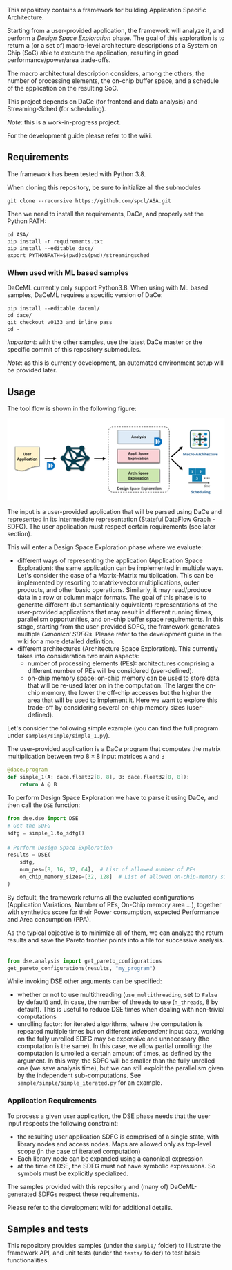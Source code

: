 This repository contains a framework for building Application Specific Architecture.

Starting from a user-provided application, the framework will analyze it, and perform
a _Design Space Exploration_ phase. The goal of this exploration is to return a (or a set of) macro-level architecture descriptions of a System on Chip (SoC) able to
execute the application, resulting in good performance/power/area trade-offs.

The macro architectural description considers, among the others, the number of processing elements, the 
on-chip buffer space, and a schedule of the application on the resulting SoC.


This project depends on DaCe (for frontend and data analysis) and Streaming-Sched (for scheduling).


_Note_: this is a work-in-progress project.

For the development guide please refer to the wiki.


## Requirements
The framework has been tested with Python 3.8.

When cloning this repository, be sure to initialize all the submodules

```
git clone --recursive https://github.com/spcl/ASA.git
```


Then we need to install the requirements, DaCe, and properly set the Python PATH:

```
cd ASA/
pip install -r requirements.txt
pip install --editable dace/
export PYTHONPATH=$(pwd):$(pwd)/streamingsched
```

### When used with ML based samples

DaCeML currently only support Python3.8.
When using with ML based samples, DaCeML requires a specific version of DaCe:

```
pip install --editable daceml/
cd dace/
git checkout v0133_and_inline_pass 
cd -

```

*Important*: with the other samples, use the latest DaCe master or the specific commit of this repository submodules.

_Note_: as this is currently development, an automated environment setup will be provided later.



## Usage

The tool flow is shown in the following figure:


<img src="workflow.png" alt= “” width="800">

The input is a user-provided application that will be parsed using DaCe and represented in its intermediate representation (Stateful DataFlow Graph - SDFG). The user application must respect certain requirements (see later section).

This will enter a Design Space Exploration phase where we evaluate:
- different ways of representing the application (Application Space Exploration): the same application can be implemented in multiple ways. Let's consider the case of a Matrix-Matrix multiplication. This can be implemented by resorting to matrix-vector multiplications, outer products, and other basic operations. Similarly, it may read/produce data in a row or column major formats. The goal of this phase is to generate different (but semantically equivalent) representations of the user-provided applications that may result in different running times, parallelism opportunities, and on-chip buffer space requirements. In this stage, starting from the user-provided SDFG, the framework generates multiple _Canonical SDFGs_. Please refer to the development guide in the wiki for a more detailed
definition.
- different architectures (Architecture Space Exploration). This currently takes into consideration two main aspects:
  - number of processing elements (PEs): architectures comprising a different number of PEs will be considered (user-defined).
  - on-chip memory space: on-chip memory can be used to store data that will be re-used later on in the computation. The larger the on-chip memory, the lower the off-chip accesses but the higher the area that will be used to implement it. Here we want to explore this trade-off by considering several on-chip memory sizes (user-defined).




Let's consider the following simple example (you can find the full program under `samples/simple/simple_1.py`).

The user-provided application is a DaCe program that computes the matrix multiplication between two $8\times 8$ input matrices `A` and `B`

```Python
@dace.program
def simple_1(A: dace.float32[8, 8], B: dace.float32[8, 8]):
    return A @ B
```

To perform Design Space Exploration we have to parse it using DaCe, and then call the `DSE` function:

```Python
from dse.dse import DSE
# Get the SDFG
sdfg = simple_1.to_sdfg()
    
# Perform Design Space Exploration
results = DSE(
    sdfg,
    num_pes=[8, 16, 32, 64],  # List of allowed number of PEs 
    on_chip_memory_sizes=[32, 128]  # List of allowed on-chip-memory size
)
```

By default, the framework returns all the evaluated configurations (Application Variations, Number of PEs, On-Chip memory area ...), together with
synthetics score for their Power consumption, expected Performance and Area consumption (PPA).

As the typical objective is to minimize all of them, we can analyze the return results and save the Pareto frontier points into a file for successive analysis.

```Python

from dse.analysis import get_pareto_configurations
get_pareto_configurations(results, "my_program")
```


While invoking DSE other arguments can be specified:
- whether or not to use multithreading (`use_multithreading`, set to `False` by default) and, in case, the number of threads to use (`n_threads`, 8 by default). This is useful to reduce DSE times when dealing with non-trivial computations
- unrolling factor: for iterated algorithms, where the computation is repeated multiple times but on different _independent_ input data, working on the fully unrolled SDFG may be expensive and unnecessary (the computation is the same). In this case, we allow partial unrolling: the computation is unrolled a certain amount of times, as defined by the argument. In this way, the SDFG will be smaller than the fully unrolled one (we save analysis time), but we can still exploit the parallelism given by the independent sub-computations. See `sample/simple/simple_iterated.py` for an example.


### Application Requirements
To process a given user application, the DSE phase needs that the user input respects the following constraint:
- the resulting user application SDFG is comprised of a single state, with library nodes and access nodes. Maps are allowed only as top-level scope (in the case of iterated computation)
- Each library node can be expanded using a canonical expression
- at the time of DSE, the SDFG must not have symbolic expressions. So symbols must be explicitly specialized.

The samples provided with this repository and (many of) DaCeML-generated SDFGs respect these requirements.  

Please refer to the development wiki for additional details. 
## Samples and tests

This repository provides samples (under the `sample/` folder) to illustrate the framework API,  and unit tests (under the `tests/` folder) to test basic functionalities.

